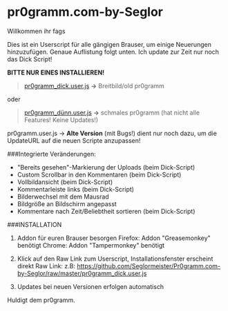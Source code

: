 pr0gramm.com-by-Seglor
======================

Willkommen ihr fags

Dies ist ein Userscript für alle gängigen Brauser, um einige Neuerungen hinzuzufügen. Genaue Auflistung folgt unten. Ich update zur Zeit nur noch das Dick Script!

**BITTE NUR EINES INSTALLIEREN!**

> [pr0gramm_dick.user.js](https://github.com/Seglormeister/Pr0gramm.com-by-Seglor/raw/master/pr0gramm_dick.user.js) **->** Breitbild/old pr0gramm
 
oder

> [pr0gramm_dünn.user.js](https://github.com/Seglormeister/Pr0gramm.com-by-Seglor/raw/master/pr0gramm_dünn.user.js) **->** schmales pr0gramm (hat nicht alle Features! Keine Updates!)



pr0gramm.user.js -> **Alte Version** (mit Bugs!) dient nur noch dazu, um die UpdateURL auf die neuen Scripte anzupassen!


###Integrierte Veränderungen:

- "Bereits gesehen"-Markierung der Uploads (beim Dick-Script)
- Custom Scrollbar in den Kommentaren (beim Dick-Script)
- Vollbildansicht (beim Dick-Script)
- Kommentarleiste links (beim Dick-Script)
- Bilderwechsel mit dem Mausrad
- Bildgröße an Bildschirm angepasst
- Kommentare nach Zeit/Beliebtheit sortieren (beim Dick-Script)





###INSTALLATION

1. Addon für euren Brauser besorgen
Firefox: Addon "Greasemonkey" benötigt
Chrome: Addon "Tampermonkey" benötigt

2. Klick auf den Raw Link zum Userscript, Installationsfenster erscheint direkt
Raw Link: z.B: https://github.com/Seglormeister/Pr0gramm.com-by-Seglor/raw/master/pr0gramm_dick.user.js

3. Updates bei neuen Versionen erfolgen automatisch



Huldigt dem pr0gramm.
    
